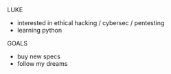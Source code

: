 LUKE
- interested in ethical hacking / cybersec / pentesting
- learning python

GOALS
- buy new specs
- follow my dreams


